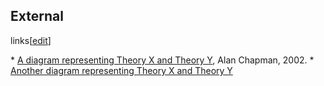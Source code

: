 ## External
links[[edit](/w/index.php?title=Theory\_X\_and\_Theory\_Y&action=edit&section=9
"Edit section: External links")]

 \* [A diagram representing Theory X and Theory Y](http://www.businessballs.com/mcgregorxytheorydiagram.pdf), Alan Chapman, 2002.
 \* [Another diagram representing Theory X and Theory Y](https://lh3.ggpht.com/-UhditA3kxYo/UC1n1FXEZbI/AAAAAAAAATA/WThKKSRVuCg/s640/theoryxy.png)

